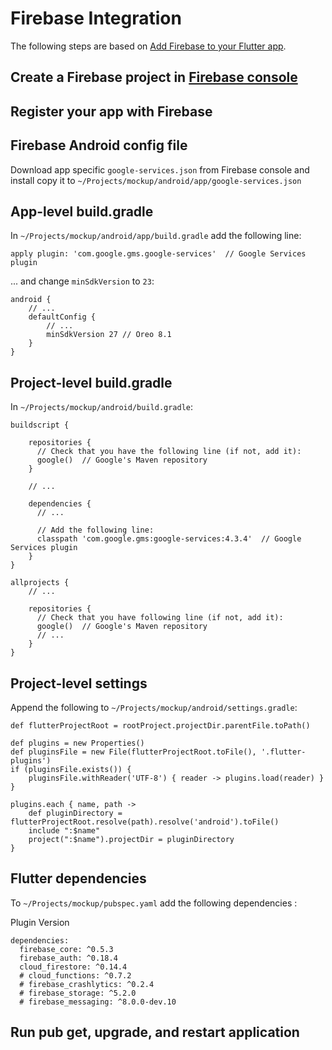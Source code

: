 # Firebase Integration

The following steps are based on [Add Firebase to your Flutter app](https://firebase.google.com).

## Create a Firebase project in [Firebase console](https://firebase.google.com)

## Register your app with Firebase

##  Firebase Android config file

Download app specific ```google-services.json``` from Firebase console and install copy it to
```~/Projects/mockup/android/app/google-services.json```

## App-level build.gradle

In ```~/Projects/mockup/android/app/build.gradle``` add the following line:

```
apply plugin: 'com.google.gms.google-services'  // Google Services plugin
```

... and change ```minSdkVersion``` to ```23```:

```
android {
    // ...
    defaultConfig {
        // ...
        minSdkVersion 27 // Oreo 8.1
    }
}
```

## Project-level build.gradle

In ```~/Projects/mockup/android/build.gradle```:

```
buildscript {

    repositories {
      // Check that you have the following line (if not, add it):
      google()  // Google's Maven repository
    }

    // ...

    dependencies {
      // ...

      // Add the following line:
      classpath 'com.google.gms:google-services:4.3.4'  // Google Services plugin
    }
}

allprojects {
    // ...

    repositories {
      // Check that you have following line (if not, add it):
      google()  // Google's Maven repository
      // ...
    }
}
```

## Project-level settings

Append the following to ```~/Projects/mockup/android/settings.gradle```:

```
def flutterProjectRoot = rootProject.projectDir.parentFile.toPath()

def plugins = new Properties()
def pluginsFile = new File(flutterProjectRoot.toFile(), '.flutter-plugins')
if (pluginsFile.exists()) {
    pluginsFile.withReader('UTF-8') { reader -> plugins.load(reader) }
}

plugins.each { name, path ->
    def pluginDirectory = flutterProjectRoot.resolve(path).resolve('android').toFile()
    include ":$name"
    project(":$name").projectDir = pluginDirectory
}
```

## Flutter dependencies

To ```~/Projects/mockup/pubspec.yaml``` add the following dependencies :

Plugin	Version


```
dependencies:
  firebase_core: ^0.5.3
  firebase_auth: ^0.18.4
  cloud_firestore: ^0.14.4
  # cloud_functions: ^0.7.2
  # firebase_crashlytics: ^0.2.4
  # firebase_storage: ^5.2.0
  # firebase_messaging: ^8.0.0-dev.10
```

## Run pub get, upgrade, and restart application
